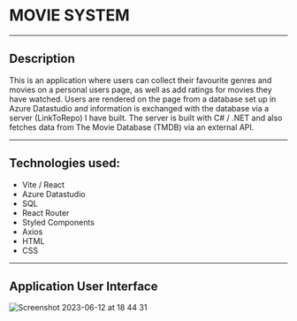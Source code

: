 # MOVIE SYSTEM
---
## Description

This is an application where users can collect their favourite genres and movies on a personal users page, as well as add ratings for movies they have watched. Users are rendered on the page from a database set up in Azure Datastudio and information is exchanged with the database via a server (LinkToRepo) I have built. The server is built with C# / .NET and also fetches data from The Movie Database (TMDB) via an external API.

---

## Technologies used:

- Vite / React
- Azure Datastudio
- SQL
- React Router
- Styled Components
- Axios
- HTML
- CSS

---
## Application User Interface


![Screenshot 2023-06-12 at 18 44 31](https://github.com/AnnaAxelsson051/Open_AI_Codex/assets/103879144/974b6c2e-a911-4696-990f-def00cf3d3b5)